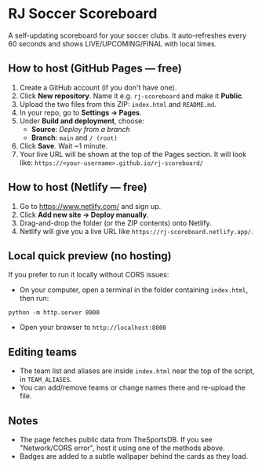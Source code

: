 
# RJ Soccer Scoreboard

A self-updating scoreboard for your soccer clubs. It auto-refreshes every 60 seconds and shows LIVE/UPCOMING/FINAL with local times.

## How to host (GitHub Pages — free)

1. Create a GitHub account (if you don't have one).
2. Click **New repository**. Name it e.g. `rj-scoreboard` and make it **Public**.
3. Upload the two files from this ZIP: `index.html` and `README.md`.
4. In your repo, go to **Settings → Pages**.
5. Under **Build and deployment**, choose:
   - **Source**: *Deploy from a branch*
   - **Branch**: `main` and `/ (root)`
6. Click **Save**. Wait ~1 minute.
7. Your live URL will be shown at the top of the Pages section. It will look like:
   `https://<your-username>.github.io/rj-scoreboard/`

## How to host (Netlify — free)

1. Go to https://www.netlify.com/ and sign up.
2. Click **Add new site → Deploy manually**.
3. Drag-and-drop the folder (or the ZIP contents) onto Netlify.
4. Netlify will give you a live URL like `https://rj-scoreboard.netlify.app/`.

## Local quick preview (no hosting)

If you prefer to run it locally without CORS issues:
- On your computer, open a terminal in the folder containing `index.html`, then run:

```
python -m http.server 8000
```

- Open your browser to `http://localhost:8000`

## Editing teams

- The team list and aliases are inside `index.html` near the top of the script, in `TEAM_ALIASES`.
- You can add/remove teams or change names there and re-upload the file.

## Notes

- The page fetches public data from TheSportsDB. If you see "Network/CORS error", host it using one of the methods above.
- Badges are added to a subtle wallpaper behind the cards as they load.
